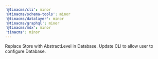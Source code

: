 ```yaml
---
'@tinacms/cli': minor
'@tinacms/schema-tools': minor
'@tinacms/datalayer': minor
'@tinacms/graphql': minor
'@tinacms/mdx': minor
'tinacms': minor
---
```


Replace Store with AbstractLevel in Database. Update CLI to allow user to configure Database.
